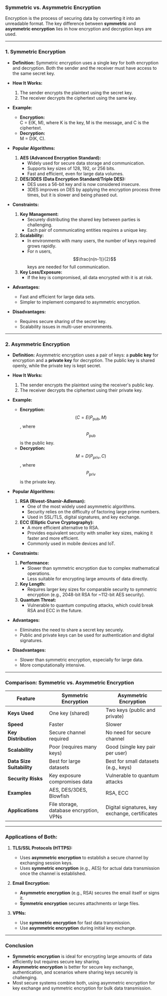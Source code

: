 ### **Symmetric vs. Asymmetric Encryption**

Encryption is the process of securing data by converting it into an unreadable format. The key difference between **symmetric** and **asymmetric encryption** lies in how encryption and decryption keys are used.

---

### **1. Symmetric Encryption**

- **Definition:**
  Symmetric encryption uses a single key for both encryption and decryption. Both the sender and the receiver must have access to the same secret key.

- **How It Works:**
    1. The sender encrypts the plaintext using the secret key.
    2. The receiver decrypts the ciphertext using the same key.

- **Example:**
    - **Encryption:**  
      C = E(K, M), where K is the key, M is the message, and C is the ciphertext.
    - **Decryption:**  
      M = D(K, C).

- **Popular Algorithms:**
    1. **AES (Advanced Encryption Standard):**
        - Widely used for secure data storage and communication.
        - Supports key sizes of 128, 192, or 256 bits.
        - Fast and efficient, even for large data volumes.
    2. **DES/3DES (Data Encryption Standard/Triple DES):**
        - DES uses a 56-bit key and is now considered insecure.
        - 3DES improves on DES by applying the encryption process three times, but it is slower and being phased out.

- **Constraints:**
    1. **Key Management:**
        - Securely distributing the shared key between parties is challenging.
        - Each pair of communicating entities requires a unique key.
    2. **Scalability:**
        - In environments with many users, the number of keys required grows rapidly.
        - For n users, $$\frac{n(n-1)}{2}$$ keys are needed for full communication.
    3. **Key Loss/Exposure:**
        - If the key is compromised, all data encrypted with it is at risk.

- **Advantages:**
    - Fast and efficient for large data sets.
    - Simpler to implement compared to asymmetric encryption.

- **Disadvantages:**
    - Requires secure sharing of the secret key.
    - Scalability issues in multi-user environments.

---

### **2. Asymmetric Encryption**

- **Definition:**
  Asymmetric encryption uses a pair of keys: a **public key** for encryption and a **private key** for decryption. The public key is shared openly, while the private key is kept secret.

- **How It Works:**
    1. The sender encrypts the plaintext using the receiver's public key.
    2. The receiver decrypts the ciphertext using their private key.

- **Example:**
    - **Encryption:**  
      $$(C = E(P_{\text{pub}}, M)$$, where $$P_{\text{pub}}$$ is the public key.
    - **Decryption:**  
      $$M = D(P_{\text{priv}}, C)$$, where $$P_{\text{priv}}$$ is the private key.

- **Popular Algorithms:**
    1. **RSA (Rivest-Shamir-Adleman):**
        - One of the most widely used asymmetric algorithms.
        - Security relies on the difficulty of factoring large prime numbers.
        - Used in SSL/TLS, digital signatures, and key exchange.
    2. **ECC (Elliptic Curve Cryptography):**
        - A more efficient alternative to RSA.
        - Provides equivalent security with smaller key sizes, making it faster and more efficient.
        - Commonly used in mobile devices and IoT.

- **Constraints:**
    1. **Performance:**
        - Slower than symmetric encryption due to complex mathematical operations.
        - Less suitable for encrypting large amounts of data directly.
    2. **Key Length:**
        - Requires larger key sizes for comparable security to symmetric encryption (e.g., 2048-bit RSA for ~112-bit AES security).
    3. **Quantum Threat:**
        - Vulnerable to quantum computing attacks, which could break RSA and ECC in the future.

- **Advantages:**
    - Eliminates the need to share a secret key securely.
    - Public and private keys can be used for authentication and digital signatures.

- **Disadvantages:**
    - Slower than symmetric encryption, especially for large data.
    - More computationally intensive.

---

### **Comparison: Symmetric vs. Asymmetric Encryption**

| Feature                  | Symmetric Encryption            | Asymmetric Encryption             |
|--------------------------|----------------------------------|-----------------------------------|
| **Keys Used**            | One key (shared)                | Two keys (public and private)     |
| **Speed**                | Faster                          | Slower                            |
| **Key Distribution**     | Secure channel required         | No need for secure channel        |
| **Scalability**          | Poor (requires many keys)       | Good (single key pair per user)   |
| **Data Size Suitability**| Best for large datasets         | Best for small datasets (e.g., keys) |
| **Security Risks**       | Key exposure compromises data   | Vulnerable to quantum attacks     |
| **Examples**             | AES, DES/3DES, Blowfish         | RSA, ECC                          |
| **Applications**         | File storage, database encryption, VPNs | Digital signatures, key exchange, certificates |

---

### **Applications of Both:**

1. **TLS/SSL Protocols (HTTPS):**
    - Uses **asymmetric encryption** to establish a secure channel by exchanging session keys.
    - Uses **symmetric encryption** (e.g., AES) for actual data transmission once the channel is established.

2. **Email Encryption:**
    - **Asymmetric encryption** (e.g., RSA) secures the email itself or signs it.
    - **Symmetric encryption** secures attachments or large files.

3. **VPNs:**
    - Use **symmetric encryption** for fast data transmission.
    - Use **asymmetric encryption** during initial key exchange.

---

### **Conclusion**

- **Symmetric encryption** is ideal for encrypting large amounts of data efficiently but requires secure key sharing.
- **Asymmetric encryption** is better for secure key exchange, authentication, and scenarios where sharing keys securely is challenging.
- Most secure systems combine both, using asymmetric encryption for key exchange and symmetric encryption for bulk data transmission.
